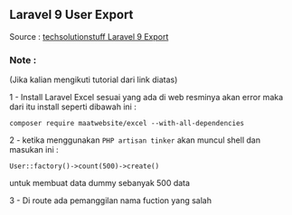 ## Laravel 9 User Export 

Source : [techsolutionstuff Laravel 9 Export](https://techsolutionstuff.com/post/how-to-export-excel-file-in-laravel-9)

### Note :
(Jika kalian mengikuti tutorial dari link diatas)

1 - Install Laravel Excel sesuai yang ada di web resminya akan error maka dari itu install seperti dibawah ini :

    composer require maatwebsite/excel --with-all-dependencies

2 - ketika menggunakan `PHP artisan tinker` akan muncul shell dan masukan ini :

    User::factory()->count(500)->create()

untuk membuat data dummy sebanyak 500 data

3 - Di route ada pemanggilan nama fuction yang salah
